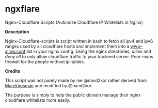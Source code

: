 # ngxflare
Nginx-Cloudflare Scripts (Automize Cloudflare IP Whitelists in Nginx)

**Description**

Nginx-Cloudflare-scripts is script written in bash to fetch all ipv4 and ipv6 ranges used by all cloudflare hosts and implement them into a www-allow.conf list in your nginx config. Using the nginx directories; _allow_ and _deny all_ to only allow cloudflare traffic to your backend server. Poor-mans firewall for the people without ip-tables.

**Credits**

This script was not purely made by me @nand2xor rather derived from [Marekbosman](https://marekbosman.com/site/automatic-update-of-cloudflare-ip-addresses-in-nginx/) and modified by @nand2xor. 

The purpose is simply to help the public domain manage their nginx cloudflare whitelists more easily.
